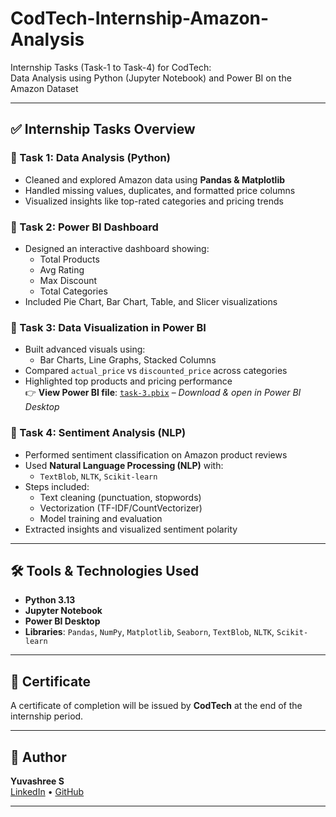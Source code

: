 # CodTech-Internship-Amazon-Analysis

Internship Tasks (Task-1 to Task-4) for CodTech:  
Data Analysis using Python (Jupyter Notebook) and Power BI on the Amazon Dataset

---

## ✅ Internship Tasks Overview

### 🔹 Task 1: Data Analysis (Python)
- Cleaned and explored Amazon data using **Pandas & Matplotlib**
- Handled missing values, duplicates, and formatted price columns
- Visualized insights like top-rated categories and pricing trends

### 🔹 Task 2: Power BI Dashboard
- Designed an interactive dashboard showing:
  - Total Products
  - Avg Rating
  - Max Discount
  - Total Categories
- Included Pie Chart, Bar Chart, Table, and Slicer visualizations

### 🔹 Task 3: Data Visualization in Power BI
- Built advanced visuals using:
  - Bar Charts, Line Graphs, Stacked Columns
- Compared `actual_price` vs `discounted_price` across categories
- Highlighted top products and pricing performance  
👉 **View Power BI file**: [`task-3.pbix`](task-3.pbix) – _Download & open in Power BI Desktop_

### 🔹 Task 4: Sentiment Analysis (NLP)
- Performed sentiment classification on Amazon product reviews
- Used **Natural Language Processing (NLP)** with:
  - `TextBlob`, `NLTK`, `Scikit-learn`
- Steps included:
  - Text cleaning (punctuation, stopwords)
  - Vectorization (TF-IDF/CountVectorizer)
  - Model training and evaluation
- Extracted insights and visualized sentiment polarity

---

## 🛠 Tools & Technologies Used

- **Python 3.13**
- **Jupyter Notebook**
- **Power BI Desktop**
- **Libraries**: `Pandas`, `NumPy`, `Matplotlib`, `Seaborn`, `TextBlob`, `NLTK`, `Scikit-learn`

---

## 📜 Certificate

A certificate of completion will be issued by **CodTech** at the end of the internship period.

---

## 🔗 Author

**Yuvashree S**  
[LinkedIn](https://www.linkedin.com/in/yuva-shree-s-3773842a3) • [GitHub](https://github.com/Yuvashree3103)

---
